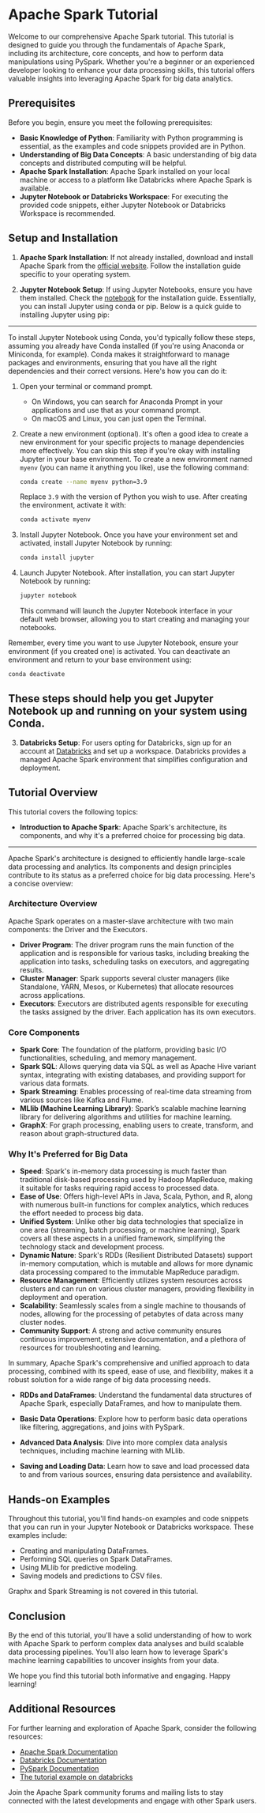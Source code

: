 # Apache Spark Tutorial

Welcome to our comprehensive Apache Spark tutorial. This tutorial is designed to guide you through the fundamentals of Apache Spark, including its architecture, core concepts, and how to perform data manipulations using PySpark. Whether you're a beginner or an experienced developer looking to enhance your data processing skills, this tutorial offers valuable insights into leveraging Apache Spark for big data analytics.

## Prerequisites

Before you begin, ensure you meet the following prerequisites:

- **Basic Knowledge of Python**: Familiarity with Python programming is essential, as the examples and code snippets provided are in Python.
- **Understanding of Big Data Concepts**: A basic understanding of big data concepts and distributed computing will be helpful.
- **Apache Spark Installation**: Apache Spark installed on your local machine or access to a platform like Databricks where Apache Spark is available.
- **Jupyter Notebook or Databricks Workspace**: For executing the provided code snippets, either Jupyter Notebook or Databricks Workspace is recommended.

## Setup and Installation

1. **Apache Spark Installation**: If not already installed, download and install Apache Spark from the [official website](https://spark.apache.org/downloads.html). Follow the installation guide specific to your operating system.

2. **Jupyter Notebook Setup**: If using Jupyter Notebooks, ensure you have them installed. Check the [notebook](./spark-into.ipynb) for the installation guide. Essentially, you can install Jupyter using conda or pip. Below is a quick guide to installing Jupyter using pip:

---

To install Jupyter Notebook using Conda, you'd typically follow these steps, assuming you already have Conda installed (if you're using Anaconda or Miniconda, for example). Conda makes it straightforward to manage packages and environments, ensuring that you have all the right dependencies and their correct versions. Here's how you can do it:

1. Open your terminal or command prompt.

   - On Windows, you can search for Anaconda Prompt in your applications and use that as your command prompt.
   - On macOS and Linux, you can just open the Terminal.

2. Create a new environment (optional).
   It's often a good idea to create a new environment for your specific projects to manage dependencies more effectively. You can skip this step if you're okay with installing Jupyter in your base environment. To create a new environment named `myenv` (you can name it anything you like), use the following command:

   ```bash
   conda create --name myenv python=3.9
   ```

   Replace `3.9` with the version of Python you wish to use. After creating the environment, activate it with:

   ```bash
   conda activate myenv
   ```

3. Install Jupyter Notebook.
   Once you have your environment set and activated, install Jupyter Notebook by running:

   ```bash
   conda install jupyter
   ```

4. Launch Jupyter Notebook.
   After installation, you can start Jupyter Notebook by running:

   ```bash
   jupyter notebook
   ```

   This command will launch the Jupyter Notebook interface in your default web browser, allowing you to start creating and managing your notebooks.

Remember, every time you want to use Jupyter Notebook, ensure your environment (if you created one) is activated. You can deactivate an environment and return to your base environment using:

```bash
conda deactivate
```

## These steps should help you get Jupyter Notebook up and running on your system using Conda.

3. **Databricks Setup**: For users opting for Databricks, sign up for an account at [Databricks](https://databricks.com/) and set up a workspace. Databricks provides a managed Apache Spark environment that simplifies configuration and deployment.

## Tutorial Overview

This tutorial covers the following topics:

- **Introduction to Apache Spark**: Apache Spark's architecture, its components, and why it's a preferred choice for processing big data.

---

Apache Spark's architecture is designed to efficiently handle large-scale data processing and analytics. Its components and design principles contribute to its status as a preferred choice for big data processing. Here's a concise overview:

### Architecture Overview

Apache Spark operates on a master-slave architecture with two main components: the Driver and the Executors.

- **Driver Program**: The driver program runs the main function of the application and is responsible for various tasks, including breaking the application into tasks, scheduling tasks on executors, and aggregating results.
- **Cluster Manager**: Spark supports several cluster managers (like Standalone, YARN, Mesos, or Kubernetes) that allocate resources across applications.
- **Executors**: Executors are distributed agents responsible for executing the tasks assigned by the driver. Each application has its own executors.

### Core Components

- **Spark Core**: The foundation of the platform, providing basic I/O functionalities, scheduling, and memory management.
- **Spark SQL**: Allows querying data via SQL as well as Apache Hive variant syntax, integrating with existing databases, and providing support for various data formats.
- **Spark Streaming**: Enables processing of real-time data streaming from various sources like Kafka and Flume.
- **MLlib (Machine Learning Library)**: Spark’s scalable machine learning library for delivering algorithms and utilities for machine learning.
- **GraphX**: For graph processing, enabling users to create, transform, and reason about graph-structured data.

### Why It's Preferred for Big Data

- **Speed**: Spark's in-memory data processing is much faster than traditional disk-based processing used by Hadoop MapReduce, making it suitable for tasks requiring rapid access to processed data.
- **Ease of Use**: Offers high-level APIs in Java, Scala, Python, and R, along with numerous built-in functions for complex analytics, which reduces the effort needed to process big data.
- **Unified System**: Unlike other big data technologies that specialize in one area (streaming, batch processing, or machine learning), Spark covers all these aspects in a unified framework, simplifying the technology stack and development process.
- **Dynamic Nature**: Spark's RDDs (Resilient Distributed Datasets) support in-memory computation, which is mutable and allows for more dynamic data processing compared to the immutable MapReduce paradigm.
- **Resource Management**: Efficiently utilizes system resources across clusters and can run on various cluster managers, providing flexibility in deployment and operation.
- **Scalability**: Seamlessly scales from a single machine to thousands of nodes, allowing for the processing of petabytes of data across many cluster nodes.
- **Community Support**: A strong and active community ensures continuous improvement, extensive documentation, and a plethora of resources for troubleshooting and learning.

In summary, Apache Spark's comprehensive and unified approach to data processing, combined with its speed, ease of use, and flexibility, makes it a robust solution for a wide range of big data processing needs.

- **RDDs and DataFrames**: Understand the fundamental data structures of Apache Spark, especially DataFrames, and how to manipulate them.

- **Basic Data Operations**: Explore how to perform basic data operations like filtering, aggregations, and joins with PySpark.

- **Advanced Data Analysis**: Dive into more complex data analysis techniques, including machine learning with MLlib.

- **Saving and Loading Data**: Learn how to save and load processed data to and from various sources, ensuring data persistence and availability.

## Hands-on Examples

Throughout this tutorial, you'll find hands-on examples and code snippets that you can run in your Jupyter Notebook or Databricks workspace. These examples include:

- Creating and manipulating DataFrames.
- Performing SQL queries on Spark DataFrames.
- Using MLlib for predictive modeling.
- Saving models and predictions to CSV files.

Graphx and Spark Streaming is not covered in this tutorial.

## Conclusion

By the end of this tutorial, you'll have a solid understanding of how to work with Apache Spark to perform complex data analyses and build scalable data processing pipelines. You'll also learn how to leverage Spark's machine learning capabilities to uncover insights from your data.

We hope you find this tutorial both informative and engaging. Happy learning!

## Additional Resources

For further learning and exploration of Apache Spark, consider the following resources:

- [Apache Spark Documentation](https://spark.apache.org/docs/latest/)
- [Databricks Documentation](https://docs.databricks.com/)
- [PySpark Documentation](https://spark.apache.org/docs/latest/api/python/index.html)
- [The tutorial example on databricks](https://databricks-prod-cloudfront.cloud.databricks.com/public/4027ec902e239c93eaaa8714f173bcfc/2693794657282097/2018478763726902/330785120458349/latest.html)

Join the Apache Spark community forums and mailing lists to stay connected with the latest developments and engage with other Spark users.
